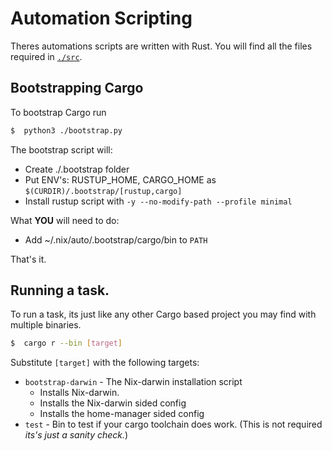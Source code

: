 # Automation Scripting
Theres automations scripts are written with Rust.
You will find all the files required in [`./src`](./src/).

## Bootstrapping Cargo
To bootstrap Cargo run

```sh
$  python3 ./bootstrap.py
```

The bootstrap script will:
- Create ./.bootstrap folder
- Put ENV's: RUSTUP_HOME, CARGO_HOME as `$(CURDIR)/.bootstrap/[rustup,cargo]`
- Install rustup script with `-y --no-modify-path --profile minimal`

What **YOU** will need to do:
- Add ~/.nix/auto/.bootstrap/cargo/bin to `PATH`

That's it.

## Running a task.
To run a task, its just like any other Cargo based project you may find with multiple binaries.
```sh
$  cargo r --bin [target]
```

Substitute `[target]` with the following targets:
- `bootstrap-darwin` - The Nix-darwin installation script
  * Installs Nix-darwin.
  * Installs the Nix-darwin sided config
  * Installs the home-manager sided config
- `test` - Bin to test if your cargo toolchain does work. (This is not required *its's just a sanity check.*)